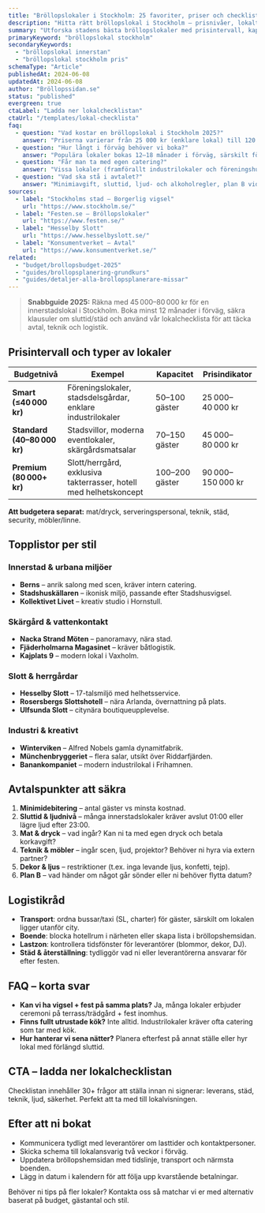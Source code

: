 ```yaml
---
title: "Bröllopslokaler i Stockholm: 25 favoriter, priser och checklistor 2025"
description: "Hitta rätt bröllopslokal i Stockholm – prisnivåer, lokaltips och avtalspunkter för innerstan, skärgård och slottsmiljöer."
summary: "Utforska stadens bästa bröllopslokaler med prisintervall, kapacitet och logistikråd. Passar par som söker allt från herrgårdslux till urbana industrilokaler."
primaryKeyword: "bröllopslokal stockholm"
secondaryKeywords:
  - "bröllopslokal innerstan"
  - "bröllopslokal stockholm pris"
schemaType: "Article"
publishedAt: 2024-06-08
updatedAt: 2024-06-08
author: "Bröllopssidan.se"
status: "published"
evergreen: true
ctaLabel: "Ladda ner lokalchecklistan"
ctaUrl: "/templates/lokal-checklista"
faq:
  - question: "Vad kostar en bröllopslokal i Stockholm 2025?"
    answer: "Priserna varierar från 25 000 kr (enklare lokal) till 120 000 kr (slott/herrgård). De flesta innerstadslokaler ligger mellan 45 000 och 80 000 kr för en dag/kväll, exklusive mat och dryck."
  - question: "Hur långt i förväg behöver vi boka?"
    answer: "Populära lokaler bokas 12–18 månader i förväg, särskilt för lördagar maj–september. Vardagar och vinterdatum kan ha kortare ledtid."
  - question: "Får man ta med egen catering?"
    answer: "Vissa lokaler (framförallt industrilokaler och föreningshus) tillåter egen catering mot köksavgift. Herrgårdar och hotell kräver oftast att man använder deras meny och serveringspersonal."
  - question: "Vad ska stå i avtalet?"
    answer: "Minimiavgift, sluttid, ljud- och alkoholregler, plan B vid skador eller avbokning, samt vad som ingår (städ, möbler, teknik)."
sources:
  - label: "Stockholms stad – Borgerlig vigsel"
    url: "https://www.stockholm.se/"
  - label: "Festen.se – Bröllopslokaler"
    url: "https://www.festen.se/"
  - label: "Hesselby Slott"
    url: "https://www.hesselbyslott.se/"
  - label: "Konsumentverket – Avtal"
    url: "https://www.konsumentverket.se/"
related:
  - "budget/brollopsbudget-2025"
  - "guides/brollopsplanering-grundkurs"
  - "guides/detaljer-alla-brollopsplanerare-missar"
---
```


> **Snabbguide 2025:** Räkna med 45 000–80 000 kr för en innerstadslokal i Stockholm. Boka minst 12 månader i förväg, säkra klausuler om sluttid/städ och använd vår lokalchecklista för att täcka avtal, teknik och logistik.

## Prisintervall och typer av lokaler

| Budgetnivå                  | Exempel                                                           | Kapacitet      | Prisindikator     |
| --------------------------- | ----------------------------------------------------------------- | -------------- | ----------------- |
| **Smart (≤40 000 kr)**      | Föreningslokaler, stadsdelsgårdar, enklare industrilokaler        | 50–100 gäster  | 25 000–40 000 kr  |
| **Standard (40–80 000 kr)** | Stadsvillor, moderna eventlokaler, skärgårdsmatsalar              | 70–150 gäster  | 45 000–80 000 kr  |
| **Premium (80 000+ kr)**    | Slott/herrgård, exklusiva takterrasser, hotell med helhetskoncept | 100–200 gäster | 90 000–150 000 kr |

**Att budgetera separat:** mat/dryck, serveringspersonal, teknik, städ, security, möbler/linne.

## Topplistor per stil

### Innerstad & urbana miljöer

- **Berns** – anrik salong med scen, kräver intern catering.
- **Stadshuskällaren** – ikonisk miljö, passande efter Stadshusvigsel.
- **Kollektivet Livet** – kreativ studio i Hornstull.

### Skärgård & vattenkontakt

- **Nacka Strand Möten** – panoramavy, nära stad.
- **Fjäderholmarna Magasinet** – kräver båtlogistik.
- **Kajplats 9** – modern lokal i Vaxholm.

### Slott & herrgårdar

- **Hesselby Slott** – 17-talsmiljö med helhetsservice.
- **Rosersbergs Slottshotell** – nära Arlanda, övernattning på plats.
- **Ulfsunda Slott** – citynära boutiqueupplevelse.

### Industri & kreativt

- **Winterviken** – Alfred Nobels gamla dynamitfabrik.
- **Münchenbryggeriet** – flera salar, utsikt över Riddarfjärden.
- **Banankompaniet** – modern industrilokal i Frihamnen.

## Avtalspunkter att säkra

1. **Minimidebitering** – antal gäster vs minsta kostnad.
2. **Sluttid & ljudnivå** – många innerstadslokaler kräver avslut 01:00 eller lägre ljud efter 23:00.
3. **Mat & dryck** – vad ingår? Kan ni ta med egen dryck och betala korkavgift?
4. **Teknik & möbler** – ingår scen, ljud, projektor? Behöver ni hyra via extern partner?
5. **Dekor & ljus** – restriktioner (t.ex. inga levande ljus, konfetti, tejp).
6. **Plan B** – vad händer om något går sönder eller ni behöver flytta datum?

## Logistikråd

- **Transport**: ordna bussar/taxi (SL, charter) för gäster, särskilt om lokalen ligger utanför city.
- **Boende**: blocka hotellrum i närheten eller skapa lista i bröllopshemsidan.
- **Lastzon**: kontrollera tidsfönster för leverantörer (blommor, dekor, DJ).
- **Städ & återställning**: tydliggör vad ni eller leverantörerna ansvarar för efter festen.

## FAQ – korta svar

- **Kan vi ha vigsel + fest på samma plats?** Ja, många lokaler erbjuder ceremoni på terrass/trädgård + fest inomhus.
- **Finns fullt utrustade kök?** Inte alltid. Industrilokaler kräver ofta catering som tar med kök.
- **Hur hanterar vi sena nätter?** Planera efterfest på annat ställe eller hyr lokal med förlängd sluttid.

## CTA – ladda ner lokalchecklistan

Checklistan innehåller 30+ frågor att ställa innan ni signerar: leverans, städ, teknik, ljud, säkerhet. Perfekt att ta med till lokalvisningen.

## Efter att ni bokat

- Kommunicera tydligt med leverantörer om lasttider och kontaktpersoner.
- Skicka schema till lokalansvarig två veckor i förväg.
- Uppdatera bröllopshemsidan med tidslinje, transport och närmsta boenden.
- Lägg in datum i kalendern för att följa upp kvarstående betalningar.

Behöver ni tips på fler lokaler? Kontakta oss så matchar vi er med alternativ baserat på budget, gästantal och stil.
